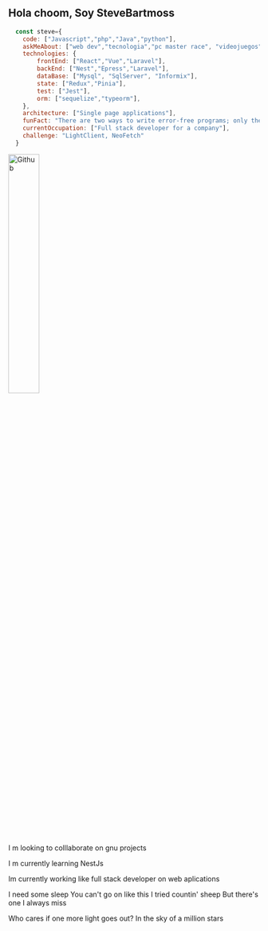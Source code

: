 ## Hola choom, Soy SteveBartmoss

```javascript
  const steve={
    code: ["Javascript","php","Java","python"],
    askMeAbout: ["web dev","tecnologia","pc master race", "videojuegos"],
    technologies: {
        frontEnd: ["React","Vue","Laravel"],
        backEnd: ["Nest","Epress","Laravel"],
        dataBase: ["Mysql", "SqlServer", "Informix"],
        state: ["Redux","Pinia"],
        test: ["Jest"],
        orm: ["sequelize","typeorm"],
    },
    architecture: ["Single page applications"],
    funFact: "There are two ways to write error-free programs; only the third one works",
    currentOccupation: ["Full stack developer for a company"],
    challenge: "LightClient, NeoFetch"
  }
```

<img width="35%" alt="Github" src="https://media3.giphy.com/media/v1.Y2lkPTc5MGI3NjExeWwxZW9kdTBtNW5jZG1maWZvM2dycXhqdzgwNDlzenFueDk4NHdwZCZlcD12MV9pbnRlcm5hbF9naWZfYnlfaWQmY3Q9Zw/ENY5vJgJPEfG3Ym14H/giphy.gif" />

I m looking to colllaborate on gnu projects

I m currently learning NestJs

Im currently working like full stack developer on web aplications

I need some sleep
You can't go on like this
I tried countin' sheep
But there's one I always miss

Who cares if one more light goes out?
In the sky of a million stars

<!--
**SteveBartmoss/SteveBartmoss** is a ✨ _special_ ✨ repository because its `README.md` (this file) appears on your GitHub profile.

Here are some ideas to get you started:

- 🔭 I’m currently working on ...
- 🌱 I’m currently learning ...
- 👯 I’m looking to collaborate on ...
- 🤔 I’m looking for help with ...
- 💬 Ask me about ...
- 📫 How to reach me: ...
- 😄 Pronouns: ...
- ⚡ Fun fact: ...
-->
